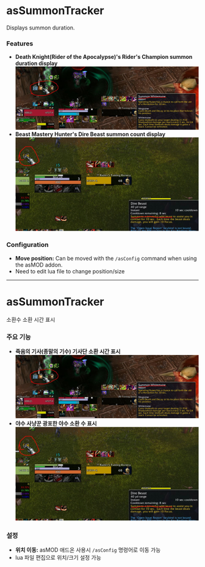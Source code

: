 # asSummonTracker 

Displays summon duration.

### Features

*   **Death Knight(Rider of the Apocalypse)'s Rider's Champion summon duration display**
    ![asSummonTracker_dk](https://github.com/aspilla/asMOD/blob/main/.Pictures/asSummonTracker_dk.JPG?raw=true)
*   **Beast Mastery Hunter's Dire Beast summon count display**
    ![asSummonTracker_bm](https://github.com/aspilla/asMOD/blob/main/.Pictures/asSummonTracker_bm.JPG?raw=true)

### Configuration

*   **Move position:** Can be moved with the `/asConfig` command when using the asMOD addon.
*   Need to edit lua file to change position/size

---

# asSummonTracker

소환수 소환 시간 표시 

### 주요 기능

* **죽음의 기사(종말의 기수) 기사단 소환 시간 표시** 
![asSummonTracker_dk](https://github.com/aspilla/asMOD/blob/main/.Pictures/asSummonTracker_dk.JPG?raw=true)
* **야수 사냥꾼 광포한 야수 소환 수 표시** 
![asSummonTracker_bm](https://github.com/aspilla/asMOD/blob/main/.Pictures/asSummonTracker_bm.JPG?raw=true)

### 설정

* **위치 이동:** asMOD 애드온 사용시 `/asConfig` 명령어로 이동 가능
* lua 파일 편집으로 위치/크기 설정 가능